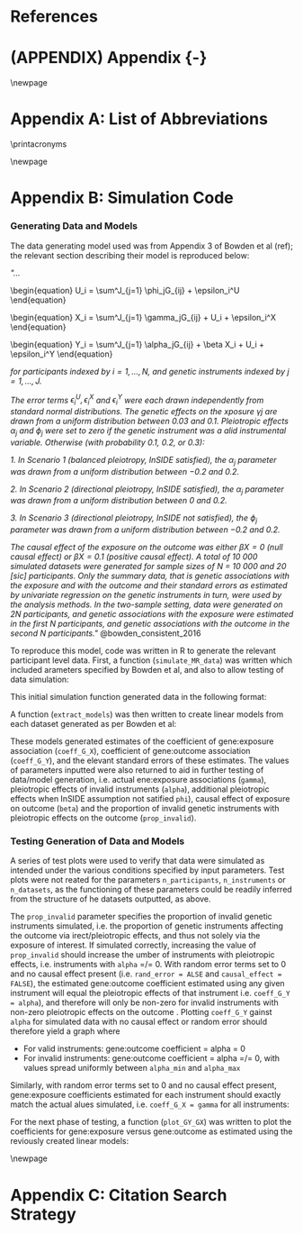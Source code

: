 # References

<div id="refs"></div>

<!-- export Zotero as Western encoding -->

# (APPENDIX) Appendix {-} 

\newpage
 
# Appendix A: List of Abbreviations
 
\printacronyms
 
\newpage
 
# Appendix B: Simulation Code


 
### Generating Data and Models

 The data generating model used was from Appendix 3 of Bowden et al (ref); the relevant section describing their model is reproduced below:

 _"..._

 \begin{equation}
 U_i = \sum^J_{j=1} \phi_jG_{ij} + \epsilon_i^U
 \end{equation}


 \begin{equation}
 X_i = \sum^J_{j=1} \gamma_jG_{ij} + U_i + \epsilon_i^X
 \end{equation}

 \begin{equation}
 Y_i = \sum^J_{j=1} \alpha_jG_{ij} + \beta X_i + U_i + \epsilon_i^Y
 \end{equation}

 _for participants indexed by $i = 1, . . . , N$, and genetic instruments indexed by $j = 1, . . . , J$._

 _The error terms $\epsilon_i^U , \epsilon_i^X$ and $\epsilon_i^Y$ were each drawn independently from standard normal distributions. The genetic effects on the xposure γj are drawn from a uniform distribution between 0.03 and 0.1. Pleiotropic effects $\alpha_j$ and $\phi_j$ were set to zero if the genetic instrument was a alid instrumental variable. Otherwise (with probability 0.1, 0.2, or 0.3):_

 _1. In Scenario 1 (balanced pleiotropy, InSIDE satisfied), the $\alpha_j$ parameter was drawn from a uniform distribution between −0.2 and 0.2._

 _2. In Scenario 2 (directional pleiotropy, InSIDE satisfied), the $\alpha_j$ parameter was drawn from a uniform distribution between 0 and 0.2._

 _3. In Scenario 3 (directional pleiotropy, InSIDE not satisfied), the $\phi_j$ parameter was drawn from a uniform distribution between −0.2 and 0.2._


 _The causal effect of the exposure on the outcome was either $\beta X = 0$ (null causal effect) or $\beta X = 0.1$ (positive causal effect). A total of 10 000 simulated datasets were generated for sample sizes of N = 10 000 and 20 [sic] participants. Only the summary data, that is genetic associations with the exposure and with the outcome and their standard errors as estimated by univariate regression on the genetic instruments in turn, were used by the analysis methods. In the two-sample setting, data were generated on 2N participants, and genetic associations with the exposure were estimated in the first N participants, and genetic associations with the outcome in the second N participants."_ @bowden_consistent_2016

 To reproduce this model, code was written in R to generate the relevant participant level data. First, a function (`simulate_MR_data`) was written which included arameters specified by Bowden et al, and also to allow testing of data simulation:





 This initial simulation function generated data in the following format:




 A function (`extract_models`) was then written to create linear models from each dataset generated as per Bowden et al:





 These models generated estimates of the coefficient of gene:exposure association (`coeff_G_X`), coefficient of gene:outcome association (`coeff_G_Y`), and the elevant standard errors of these estimates. The values of parameters inputted were also returned to aid in further testing of data/model generation, i.e. actual ene:exposure associations (`gamma`), pleiotropic effects of invalid instruments (`alpha`), additional pleiotropic effects when InSIDE assumption not satified `phi`), causal effect of exposure on outcome (`beta`) and the proportion of invalid genetic instruments with pleiotropic effects on the outcome (`prop_invalid`).



### Testing Generation of Data and Models

 A series of test plots were used to verify that data were simulated as intended under the various conditions specified by input parameters. Test plots were not reated for the parameters `n_participants`, `n_instruments` or `n_datasets`, as the functioning of these parameters could be readily inferred from the structure of he  datasets outputted, as above.

 The `prop_invalid` parameter specifies the proportion of invalid genetic instruments simulated, i.e. the proportion of genetic instruments affecting the outcome via irect/pleiotropic effects, and thus not solely via the exposure of interest. If simulated correctly, increasing the value of `prop_invalid` should increase the umber of instruments with pleiotropic effects, i.e. instruments with `alpha` =/= 0. With random error terms set to 0 and no causal effect present (i.e. `rand_error = ALSE` and `causal_effect = FALSE`), the estimated gene:outcome coefficient estimated using any given instrument will equal the pleiotropic effects of that instrument i.e. `coeff_G_Y = alpha`), and therefore will only be non-zero for invalid instruments with non-zero pleiotropic effects on the outcome . Plotting `coeff_G_Y` gainst `alpha` for simulated data with no causal effect or random error should therefore yield a graph where

   - For valid instruments: gene:outcome coefficient = alpha = 0
   - For invalid instruments:  gene:outcome coefficient = alpha =/=  0, with values spread uniformly between `alpha_min` and `alpha_max`




 Similarly, with random error terms set to 0 and no causal effect present, gene:exposure coefficients estimated for each instrument should exactly match the actual alues simulated, i.e. `coeff_G_X = gamma` for all instruments:



 For the next phase of testing, a function (`plot_GY_GX`) was written to plot the coefficients for gene:exposure versus gene:outcome as estimated using the reviously created linear models:








































\newpage

# Appendix C: Citation Search Strategy



